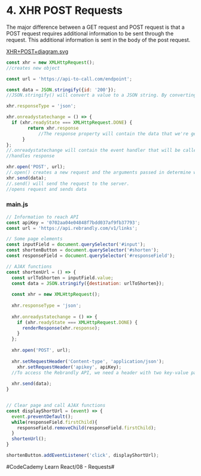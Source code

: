 # 4. XHR POST Requests 
The major difference between a GET request and POST request is that a POST request requires additional information to be sent through the request. This additional information is sent in the body of the post request.

<a href='XHR+POST+diagram.svg'>XHR+POST+diagram.svg</a>

``` javascript
const xhr = new XMLHttpRequest();
//creates new object

const url = 'https://api-to-call.com/endpoint';

const data = JSON.stringify({id: '200'});
//JSON.stringify() will convert a value to a JSON string. By converting the value to a string, we can then send the data to a server.

xhr.responseType = 'json';

xhr.onreadystatechange = () => {
  if (xhr.readyState === XMLHttpRequest.DONE) {
      	return xhr.response
    		//The response property will contain the data that we're getting back from the POST request.
      }
};
//.onreadystatechange will contain the event handler that will be called when xhr's state changes.
//handles response

xhr.open('POST', url);
//.open() creates a new request and the arguments passed in determine what type of request is being made and where it's being made to.
xhr.send(data);
//.send() will send the request to the server.
//opens request and sends data
```

### main.js

``` javascript
// Information to reach API
const apiKey = '0702aa04e04848f7bdd037af9fb37793';
const url = 'https://api.rebrandly.com/v1/links';

// Some page elements
const inputField = document.querySelector('#input');
const shortenButton = document.querySelector('#shorten');
const responseField = document.querySelector('#responseField');

// AJAX functions
const shortenUrl = () => {
  const urlToShorten = inputField.value;
  const data = JSON.stringify({destination: urlToShorten});
  
  const xhr = new XMLHttpRequest();
  
  xhr.responseType = 'json';
  
  xhr.onreadystatechange = () => {
    if (xhr.readyState === XMLHttpRequest.DONE) {
      renderResponse(xhr.response);
    }
  };
  
  xhr.open('POST', url);
  
  xhr.setRequestHeader('Content-type', 'application/json');
	xhr.setRequestHeader('apikey', apiKey);
  //To access the Rebrandly API, we need a header with two key-value pairs. In the header, you must include values for 'Content-type' and an 'apikey'.
 
  xhr.send(data);
}


// Clear page and call AJAX functions
const displayShortUrl = (event) => {
  event.preventDefault();
  while(responseField.firstChild){
    responseField.removeChild(responseField.firstChild);
  }
  shortenUrl();
}

shortenButton.addEventListener('click', displayShortUrl);

```

#CodeCademy Learn React/08 - Requests#